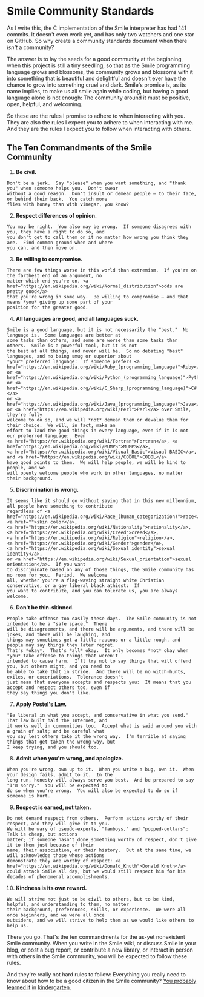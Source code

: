
Smile Community Standards
=========================

As I write this, the C implementation of the Smile interpreter has had 141 commits.  It doesn't even work yet,
and has only two watchers and one star on GitHub.  So why create a community standards document when there *isn't*
a community?

The answer is to lay the seeds for a good community at the beginning, when this project is still a tiny seedling, so
that as the Smile programming language grows and blossoms, the community grows and blossoms with it into something
that is beautiful and delightful and doesn't ever have the chance to grow into something cruel and dark.
Smile's promise is, as its name implies, to make us all smile again while coding, but having a good language alone
is not enough:  The community around it must be positive, open, helpful, and welcoming.

So these are the rules I promise to adhere to when interacting with you.  They are also the rules I expect you to
adhere to when interacting with me.  And they are the rules I expect you to follow when interacting with others.

The Ten Commandments of the Smile Community
-------------------------------------------

  1. **Be civil.**
  
    Don't be a jerk.  Say "please" when you want something, and "thank you" when someone helps you.  Don't swear
    without a good reason.  Don't insult or demean people — to their face, or behind their back.  You catch more
    flies with honey than with vinegar, you know?

  2. **Respect differences of opinion.**
  
    You may be right.  You also may be wrong.  If someone disagrees with you, they have a right to do so, and
    you don't get to call them on it no matter how wrong you think they are.  Find common ground when and where
    you can, and then move on.
    
  3. **Be willing to compromise.**
  
    There are few things worse in this world than extremism.  If you're on the farthest end of an argument, no
    matter which end you're on, <a href="https://en.wikipedia.org/wiki/Normal_distribution">odds are pretty good</a>
    that you're wrong in some way.  Be willing to compromise — and that means *you* giving up some part of your
    position for the greater good.
    
  4. **All languages are good, and all languages suck.**
  
    Smile is a good language, but it is not necessarily the "best."  No language is.  Some languages are better at
    some tasks than others, and some are worse than some tasks than others.  Smile is a powerful tool, but it is not
    the best at all things, and never will be.  So no debating "best" languages, and no being smug or superior about
    *your* preferred language:  If someone prefers <a href="https://en.wikipedia.org/wiki/Ruby_(programming_language)">Ruby</a>
    or <a href="https://en.wikipedia.org/wiki/Python_(programming_language)">Python</a>
    or <a href="https://en.wikipedia.org/wiki/C_Sharp_(programming_language)">C#</a>
    or <a href="https://en.wikipedia.org/wiki/Java_(programming_language)">Java</a>
    or <a href="https://en.wikipedia.org/wiki/Perl">Perl</a> over Smile, they're fully
    welcome to do so, and we will *not* demean them or devalue them for their choice.  We will, in fact, make an
    effort to laud the good things in every language, even if it is not our preferred language:  Even
    <a href="https://en.wikipedia.org/wiki/Fortran">Fortran</a>, <a href="https://en.wikipedia.org/wiki/MUMPS">MUMPS</a>,
    <a href="https://en.wikipedia.org/wiki/Visual_Basic">Visual BASIC</a>, and <a href="https://en.wikipedia.org/wiki/COBOL">COBOL</a>
    have good points to them.  We will help people, we will be kind to people, and we
    will openly welcome people who work in other languages, no matter their background.
    
  5. **Discrimination is wrong.**
  
    It seems like it should go without saying that in this new millennium, all people have something to contribute
    regardless of <a href="https://en.wikipedia.org/wiki/Race_(human_categorization)">race</a>,
    <a href="">skin color</a>,
    <a href="https://en.wikipedia.org/wiki/Nationality">nationality</a>,
    <a href="https://en.wikipedia.org/wiki/Creed">creed</a>,
    <a href="https://en.wikipedia.org/wiki/Religion">religion</a>,
    <a href="https://en.wikipedia.org/wiki/Gender">gender</a>,
    <a href="https://en.wikipedia.org/wiki/Sexual_identity">sexual identity</a>,
    or <a href="https://en.wikipedia.org/wiki/Sexual_orientation">sexual orientation</a>.  If you want
    to discriminate based on any of those things, the Smile community has no room for you.  Period.  We welcome
    all, whether you're a flag-waving straight white Christian conservative, or a gay liberal black athiest:  If
    you want to contribute, and you can tolerate us, you are always welcome.
    
  6. **Don't be thin-skinned.**
  
    People take offense too easily these days.  The Smile community is not intended to be a "safe space."  There
    will be disagreements, and there will be arguments, and there will be jokes, and there will be laughing, and
    things may sometimes get a little raucous or a little rough, and people may say things they later regret.
    That's *okay*.  That's *all* okay.  It only becomes *not* okay when *you* take offense to things that weren't
    intended to cause harm.  I'll try not to say things that will offend you, but others might, and you need to
    be able to take that in stride.  And there will be no witch-hunts, exiles, or excoriations.  Tolerance doesn't
    just mean that everyone accepts and respects you:  It means that you accept and respect others too, even if
    they say things you don't like.
    
  7. **Apply <a href="https://en.wikipedia.org/wiki/Robustness_principle">Postel's Law</a>.**
  
    "Be liberal in what you accept, and conservative in what you send."  That law built half the Internet, and
    it works well in communities too.  Accept what is said around you with a grain of salt; and be careful what
    you say lest others take it the wrong way.  I'm terrible at saying things that get taken the wrong way, but
    I keep trying, and you should too.
    
  8. **Admit when you're wrong, and apologize.**
  
    When you're wrong, own up to it.  When you write a bug, own it.  When your design fails, admit to it.  In the
    long run, honesty will always serve you best.  And be prepared to say "I'm sorry."  You will be expected to
    do so when you're wrong.  You will also be expected to do so if someone is hurt.

  9. **Respect is earned, not taken.**
  
    Do not demand respect from others.  Perform actions worthy of their respect, and they will give it to you.
    We will be wary of pseudo-experts, "fanboys," and "popped-collars":  Talk is cheap, but actions
    matter; if someone hasn't done something worthy of respect, don't give it to them just because of their
    name, their association, or their history.  But at the same time, we will acknowledge those whose actions
    demonstrate they are worthy of respect: <a href="https://en.wikipedia.org/wiki/Donald_Knuth">Donald Knuth</a>
    could attack Smile all day, but we would still respect him for his decades of phenomenal accomplishments.
    
  10. **Kindness is its own reward.**
  
    We will strive not just to be civil to others, but to be kind, helpful, and understanding to them, no matter
    their background, preferences, skills, or experience.  We were all once beginners, and we were all once
    outsiders, and we will strive to help them as we would like others to help us.
    
There you go.  That's the ten commandments for the as-yet nonexistent Smile community.  When you write in the
Smile wiki, or discuss Smile in your blog, or post a bug report, or contribute a new library, or interact in
person with others in the Smile community, you will be expected to follow these rules.

And they're really not hard rules to follow:  Everything you really need to know about how to be a good citizen
in the Smile community?  <a href="https://www.amazon.com/Really-Need-Know-Learned-Kindergarten/dp/0449908577">You probably learned it</a>
in <a href="https://en.wikipedia.org/wiki/Kindergarten">kindergarten</a>.
